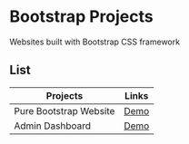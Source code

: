 # Bootstrap Projects

Websites built with Bootstrap CSS framework

## List

| Projects                                    | Links                                                                                                                         |
| -----------------------------------         | ----------------------------------------------------------------------------------------------------------------              |
| Pure Bootstrap Website                      | [Demo](/pour-bootstrap-website/index.html)                                                                                    |
| Admin Dashboard                             | [Demo](/admin-dashboard/index.html)                                                                                           |
